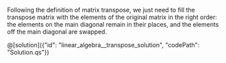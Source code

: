 Following the definition of matrix transpose, we just need to fill the transpose matrix with the elements of the original matrix in the right order: the elements on the main diagonal remain in their places, and the elements off the main diagonal are swapped.

@[solution]({"id": "linear_algebra__transpose_solution", "codePath": "Solution.qs"})
